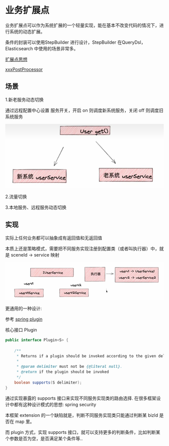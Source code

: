 # 业务扩展点

业务扩展点可以作为系统扩展的一个轻量实现，能在基本不改变代码的情况下，进行系统的动态扩展。

条件的封装可以使用StepBuilder 进行设计，StepBuilder 在QueryDsl，Elasticsearch 中使用的场景非常多。

[扩展点思想](https://u1utet4cta.feishu.cn/docx/QOundlJIgoD0u2xeqXCc2HYfnGd)

[xxxPostProcessor](https://u1utet4cta.feishu.cn/docx/AomKdxzOWoMtB8x17JDcZ8IDnXe)

## 场景

1.新老服务动态切换

通过远程配置中心设置 服务开关，开启 on 则调度新系统服务，关闭 off 则调度旧系统服务

![新老服务动态切换.png](../../docs/photo/新老服务动态切换.png)

2.流量切换

3.本地服务、远程服务动态切换

## 实现

实际上任何业务都可以抽象成有返回值和无返回值

本质上还是策略模式，需要把不同服务实现注册到配置类（或者叫执行器）中，就是 sceneId -> service 映射

![执行器选择服务.png](../../docs/photo/执行器选择服务.png)

更通用的一种设计:

参考 [spring plugin](https://github.com/spring-projects/spring-plugin/blob/main/README.markdown)

核心接口 Plugin 

```java
public interface Plugin<S> {

    /**
     * Returns if a plugin should be invoked according to the given delimiter.
     *
     * @param delimiter must not be {@literal null}.
     * @return if the plugin should be invoked
     */
    boolean supports(S delimiter);
}
```

通过实现暴露的 supports 接口来实现不同服务实现类的路由选择. 在很多框架设计中都有这种设计模式的思想: spring security

本框架 extension 的一个缺陷就是，判断不同服务实现类只能通过判断某 bizId 是否在 map 里。

而 plugin 方式，实现 supports 接口，就可以支持更多的判断条件，比如判断某个参数是否为空，是否满足某个条件等..

